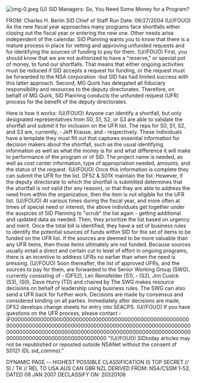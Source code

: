 ![img-0.jpeg](img-0.jpeg)
(U) SID Managers: So, You Need Some Money for a Program?

FROM: Charles H. Berlin
SID Chief of Staff
Run Date: 09/27/2004
(U//FOUO) As the new fiscal year approaches many programs face shortfalls either closing out the fiscal year or entering the new one. Other needs arise independent of the calendar. SID Planning wants you to know that there is a mature process in place for vetting and approving unfunded requests and for identifying the sources of funding to pay for them.
(U//FOUO) First, you should know that we are not authorized to have a "reserve," or special pot of money, to fund our shortfalls. That means that either ongoing activities must be reduced if SID accepts a request for funding, or the request must be forwarded to the NSA corporation -but SID has had limited success with this latter approach. Second, MG Quirk has delegated all fiduciary responsibility and resources to the deputy directorates. Therefore, on behalf of MG Quirk, SID Planning conducts the unfunded request (UFR) process for the benefit of the deputy directorates.

Here is how it works:
(U//FOUO) Anyone can identify a shortfall, but only designated representatives from S0, S1, S2, or S3 are able to validate the shortfall and submit it for inclusion on the UFR list. The reps for S0, S1, S2, and S3 are, currently, $\square$ Jeff Krause, and $\square$ respectively. These individuals have a template they must fill out that captures essential information for decision makers about the shortfall, such as the usual identifying information as well as what the money is for and what difference it will make to performance of the program or of SID. The project name is needed, as well as cost center information, type of appropriation needed, amounts, and the status of the request.
(U//FOUO) Once this information is complete they can submit the UFR for the list. DF52 \& S01X maintain the list. However, if the deputy directorate to which the shortfall is submitted determines that the shortfall is not valid (for any reason), or that they are able to address the need from within the organization, then the item is not eligible for the UFR list.
(U//FOUO) At various times during the fiscal year, and more often at times of special need or interest, the above individuals get together under the auspices of SID Planning to "scrub" the list again - getting additional and updated data as needed. Then, they prioritize the list based on urgency and merit. Once the total bill is identified, they have a set of business rules to identify the potential sources of funds within SID for the set of items to be funded on the UFR list. If the sources are deemed to be more valuable than any UFR items, then those items ultimately are not funded. Because sources usually entail a direct and certain cut to level of effort in ongoing programs, there is an incentive to address UFRs no earlier than when the need is pressing.
(U//FOUO) Soon thereafter, the list of approved UFRs, and the sources to pay for them, are forwarded to the Senior Working Group (SWG), currently consisting of $\square$ (DF52), Len Reinsfelder (S1), $\square$ (S2), Jim Cusick (S3), (S0), Dave Hurry (TD) and chaired by The SWG makes resource decisions on behalf of leadership using business rules. The SWG can also send a UFR back for further work. Decisions are made by consensus and considered binding on all parties. Immediately after decisions are made, DF52 develops change sheets for entry into SEACPS.
(U//FOUO) If you have questions on the UFR process, please contact $\square$ (F00000000000000000000000000000000000000000000000000000000000000000000000000000000000000000000000000000000000000000000000000000000000000000000000000000000000000000000000000000000000000000000000000000000
"(U//FOUO) SIDtoday articles may not be republished or reposted outside NSANet without the consent of S0121 (DL sid_comms)."

DYNAMIC PAGE -- HIGHEST POSSIBLE CLASSIFICATION IS
TOP SECRET // SI / TK // REL TO USA AUS CAN GBR NZL
DERIVED FROM: NSA/CSSM 1-52, DATED 08 JAN 2007 DECLASSIFY ON: 20320108
